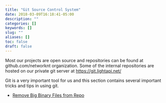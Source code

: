 ```yaml
---
title: "Git Source Control System"
date: 2018-03-09T16:18:41-05:00
description: ""
categories: []
keywords: []
slug: ""
aliases: []
toc: false
draft: false
---
```


Most our projects are open source and repositories can be found at github.com/networknt organization. 
Some of the internal repositories are hosted on our private git server at https://git.lightapi.net/

Git is a very important tool for us and this section contains several important tricks and tips in
using git. 

 
- [Remove Big Binary Files from Repo](/tool/git/remove-bigfile/)
 
